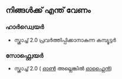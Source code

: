 ## നിങ്ങൾക്ക് എന്ത് വേണം

### ഹാർഡ്വെയർ

+ സ്ക്രാച്ച് 2.0 പ്രവർത്തിപ്പിക്കാനാകുന്ന കമ്പ്യൂട്ടർ

### സോഫ്റ്റ്വെയർ

+ സ്ക്രാച്ച് 2.0 ( [ഓൺ](https://scratch.mit.edu/projects/editor/) അല്ലെങ്കിൽ [ഓഫ്ലൈൻ](https://scratch.mit.edu/scratch2download/))